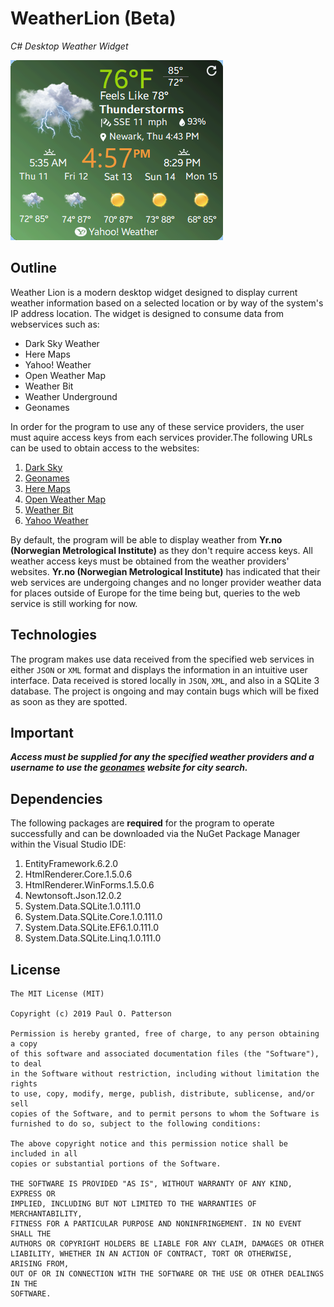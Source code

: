 # WeatherLion (Beta)
_C# Desktop Weather Widget_

![Screenshot](Screenshot.PNG)

## Outline
Weather Lion is a modern desktop widget designed to display current weather information based on a selected location or by way of the system's IP address location. The widget is designed to consume data from webservices such as:

* Dark Sky Weather
* Here Maps
* Yahoo! Weather
* Open Weather Map
* Weather Bit
* Weather Underground
* Geonames

In order for the program to use any of these service providers, the user must aquire access keys from each services provider.The following URLs can be used to obtain access to the websites:

1. [Dark Sky](https://darksky.net/dev)
1. [Geonames](http://www.geonames.org/)
1. [Here Maps](https://developer.here.com/)
1. [Open Weather Map](https://openweathermap.org/api)
1. [Weather Bit](https://www.weatherbit.io/api)
1. [Yahoo Weather](https://developer.yahoo.com/weather/)

By default, the program will be able to display weather from **Yr.no (Norwegian Metrological Institute)** as they don't require access keys. All weather access keys must be obtained from the weather providers' websites. **Yr.no (Norwegian Metrological Institute)** has indicated that their web services are undergoing changes and no longer provider weather data for places outside of Europe for the time being but, queries to the web service is still working for now.

## Technologies
The program makes use data received from the specified web services in either `JSON` or `XML` format and displays the information in an intuitive user interface. Data received is stored locally in `JSON`, `XML`, and also in a SQLite 3 database. The project is ongoing and may contain bugs which will be fixed as soon as they are spotted.   

## Important
**_Access must be supplied for any the specified weather providers and a username to use the [geonames](http://www.geonames.org/) website for city search._**

## Dependencies
 The following packages are **required** for the program to operate successfully and can be downloaded via the NuGet Package Manager within the Visual Studio IDE:
 
1. EntityFramework.6.2.0
1. HtmlRenderer.Core.1.5.0.6
1. HtmlRenderer.WinForms.1.5.0.6
1. Newtonsoft.Json.12.0.2
1. System.Data.SQLite.1.0.111.0
1. System.Data.SQLite.Core.1.0.111.0
1. System.Data.SQLite.EF6.1.0.111.0
1. System.Data.SQLite.Linq.1.0.111.0
  
## License

    The MIT License (MIT)

    Copyright (c) 2019 Paul O. Patterson

    Permission is hereby granted, free of charge, to any person obtaining a copy
    of this software and associated documentation files (the "Software"), to deal
    in the Software without restriction, including without limitation the rights
    to use, copy, modify, merge, publish, distribute, sublicense, and/or sell
    copies of the Software, and to permit persons to whom the Software is
    furnished to do so, subject to the following conditions:

    The above copyright notice and this permission notice shall be included in all
    copies or substantial portions of the Software.

    THE SOFTWARE IS PROVIDED "AS IS", WITHOUT WARRANTY OF ANY KIND, EXPRESS OR
    IMPLIED, INCLUDING BUT NOT LIMITED TO THE WARRANTIES OF MERCHANTABILITY,
    FITNESS FOR A PARTICULAR PURPOSE AND NONINFRINGEMENT. IN NO EVENT SHALL THE
    AUTHORS OR COPYRIGHT HOLDERS BE LIABLE FOR ANY CLAIM, DAMAGES OR OTHER
    LIABILITY, WHETHER IN AN ACTION OF CONTRACT, TORT OR OTHERWISE, ARISING FROM,
    OUT OF OR IN CONNECTION WITH THE SOFTWARE OR THE USE OR OTHER DEALINGS IN THE
    SOFTWARE.
